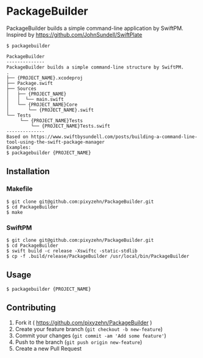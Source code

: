 # PackageBuilder
PackageBuilder builds a simple command-line application by SwiftPM. Inspired by https://github.com/JohnSundell/SwiftPlate

```console
$ packagebuilder

PackageBuilder
--------------
PackageBuilder builds a simple command-line structure by SwiftPM.
.
├── {PROJECT_NAME}.xcodeproj
├── Package.swift
├── Sources
│   ├── {PROJECT_NAME}
│   │  └── main.swift
│   └── {PROJECT_NAME}Core
│       └── {PROJECT_NAME}.swift
└── Tests
     └── {PROJECT_NAME}Tests
         └── {PROJECT_NAME}Tests.swift
--------------
Based on https://www.swiftbysundell.com/posts/building-a-command-line-tool-using-the-swift-package-manager
Examples:
$ packagebuilder {PROJECT_NAME}
```

## Installation

### Makefile

```console
$ git clone git@github.com:pixyzehn/PackageBuilder.git
$ cd PackageBuilder
$ make
```

### SwiftPM

```console
$ git clone git@github.com:pixyzehn/PackageBuilder.git
$ cd PackageBuilder
$ swift build -c release -Xswiftc -static-stdlib
$ cp -f .build/release/PackageBuilder /usr/local/bin/PackageBuilder
```

## Usage

```console
$ packagebuilder {PROJECT_NAME}
```

## Contributing

1. Fork it ( https://github.com/pixyzehn/PackageBuilder )
2. Create your feature branch (`git checkout -b new-feature`)
3. Commit your changes (`git commit -am 'Add some feature'`)
4. Push to the branch (`git push origin new-feature`)
5. Create a new Pull Request

